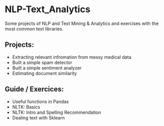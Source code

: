 # NLP-Text_Analytics
Some projects of NLP and Text Mining &amp; Analytics and exercises with the most common text libraries.

## Projects:
- Extracting relevant infromation from messy medical data
- Built a simple spam detector
- Built a simple sentiment analyzer
- Estimating document similarity

## Guide / Exercices:
- Useful functions in Pandas
- NLTK: Basics
- NLTK: Intro and Spelling Recommendation
- Dealing text with Sklearn
